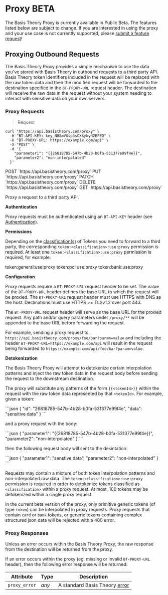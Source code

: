 <h1 id="proxy">Proxy <span class="beta menu">BETA</span></h1>

<aside class="warning">
  <span>The Basis Theory Proxy is currently available in Public Beta. The features listed below are subject to change. If you are interested in using the proxy and your use case is not currently supported, please <a href="mailto:support@basistheory.com?subject=Proxy Feature Request">submit a feature request</a>!</span>
</aside>

## Proxying Outbound Requests

The Basis Theory Proxy provides a simple mechanism to use the data you've stored with Basis Theory in outbound requests to a third party API.
Basis Theory token identifiers included in the request will be replaced with the raw token data and then the modified request will be forwarded to the destination specified in the `BT-PROXY-URL` request header. The destination will receive the raw data in the request without your system needing to interact with sensitive data on your own servers.

### Proxy Requests

> Request

```shell
curl "https://api.basistheory.com/proxy" \
  -H "BT-API-KEY: key_N88mVGsp3sCXkykyN2EFED" \
  -H "BT-PROXY-URL: https://example.com/api" \
  -X "POST" \
  -d '{
    "parameter1": "{{26818785-547b-4b28-b0fa-531377e99f4e}}",
    "parameter2": "non-interpolated"
  }'
```

<span class="http-method post">
  <span class="method-wrapper">
    <span class="box-method">POST</span>
  </span>
  `https://api.basistheory.com/proxy`
</span>

<span class="http-method put">
  <span class="method-wrapper">
    <span class="box-method">PUT</span>
  </span>
  `https://api.basistheory.com/proxy`
</span>

<span class="http-method patch">
  <span class="method-wrapper">
    <span class="box-method">PATCH</span>
  </span>
  `https://api.basistheory.com/proxy`
</span>

<span class="http-method delete">
  <span class="method-wrapper">
    <span class="box-method">DELETE</span>
  </span>
  `https://api.basistheory.com/proxy`
</span>

<span class="http-method get">
  <span class="method-wrapper">
    <span class="box-method">GET</span>
  </span>
  `https://api.basistheory.com/proxy`
</span>

Proxy a request to a third party API.

**Authentication**

Proxy requests must be authenticated using an `BT-API-KEY` header (see [Authentication](#authentication)). 

**Permissions**

Depending on the [classification(s)](#tokens-token-classifications) of Tokens you need to forward to a third party, the corresponding `token:<classification>:use:proxy` permission is required.
At least one `token:<classification>:use:proxy` permission is required, for example:

<p class="scopes">
  <span class="scope">token:general:use:proxy</span>
  <span class="scope">token:pci:use:proxy</span>
  <span class="scope">token:bank:use:proxy</span>
</p>

**Configuration**

Proxy requests require a `BT-PROXY-URL` request header to be set. The value of the `BT-PROXY-URL` header defines the base URL to which the request will be proxied.
The `BT-PROXY-URL` request header must use HTTPS with DNS as the host. Destinations must use HTTPS >= TLSv1.2 over port 443.
  
The `BT-PROXY-URL` request header will serve as the base URL for the proxied request. Any path and/or query parameters under `/proxy/**` will be appended to the base URL before forwarding the request.

For example, sending a proxy request to `https://api.basistheory.com/proxy/foo/bar?param=value` and including the header `BT-PROXY-URL=https://example.com/api` will result in the request being forwarded to `https://example.com/api/foo/bar?param=value`.

**Detokenization**

The Basis Theory Proxy will attempt to detokenize certain interpolation patterns and inject the raw token data in the request body before sending the request to the downstream destination.

The proxy will substitute any patterns of the form `{{<tokenId>}}` within the request with the raw token data represented by that `<tokenId>`. For example,
given a token:

<div class="center-column"></div>
```json
{
    "id": "26818785-547b-4b28-b0fa-531377e99f4e",
    "data": "sensitive data"
}
```  

and a proxy request with the body:

<div class="center-column"></div>
```json
{
    "parameter1": "{{26818785-547b-4b28-b0fa-531377e99f4e}}",
    "parameter2": "non-interpolated"
}
```  

then the following request body will sent to the desintation:

<div class="center-column"></div>
```json
{
    "parameter1": "senstive data",
    "parameter2": "non-interpolated"
}
```

Requests may contain a mixture of both token interpolation patterns and non-interpolated raw data. The `token:<classification>:use:proxy` permission is required in order to detokenize tokens classified as `<classification>` within a proxy request. At most, 100 tokens may be detokenized within a single proxy request.

<aside class="notice">
  <span>In the current beta version of the proxy, only primitive generic tokens (of type <code>token</code>) can be interpolated in proxy requests. Proxy requests that contain <code>card</code> or <code>bank</code> tokens, or generic tokens containing complex structured json data will be rejected with a 400 error.</span>
</aside>

### Proxy Responses

Unless an error occurs within the Basis Theory Proxy, the raw response from the destination will be returned from the proxy.

If an error occurs within the proxy (eg. missing or invalid `BT-PROXY-URL` header), then the following error response will be returned:

| Attribute     | Type  | Description                              |
|---------------|-------|------------------------------------------|
| `proxy_error` | *any* | A standard Basis Theory [error](#errors) |
